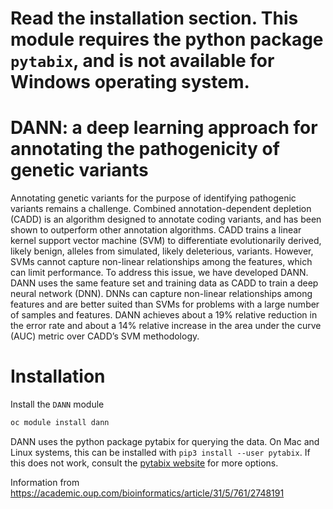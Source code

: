 # Read the installation section. This module requires the python package `pytabix`, and is not available for Windows operating system.

# DANN: a deep learning approach for annotating the pathogenicity of genetic variants

Annotating genetic variants for the purpose of identifying pathogenic variants remains a challenge. Combined annotation-dependent depletion (CADD) is an algorithm designed to annotate coding variants, and has been shown to outperform other annotation algorithms. CADD trains a linear kernel support vector machine (SVM) to differentiate evolutionarily derived, likely benign, alleles from simulated, likely deleterious, variants. However, SVMs cannot capture non-linear relationships among the features, which can limit performance. To address this issue, we have developed DANN. DANN uses the same feature set and training data as CADD to train a deep neural network (DNN). DNNs can capture non-linear relationships among features and are better suited than SVMs for problems with a large number of samples and features.  DANN achieves about a 19% relative reduction in the error rate and about a 14% relative increase in the area under the curve (AUC) metric over CADD’s SVM methodology.

# Installation

Install the `DANN` module

```bash
oc module install dann
```
DANN uses the python package pytabix for querying the data. On Mac and Linux systems, this can be installed with `pip3 install --user pytabix`. If this does not work, consult the [pytabix website](https://pypi.org/project/pytabix/) for more options.

Information from https://academic.oup.com/bioinformatics/article/31/5/761/2748191
